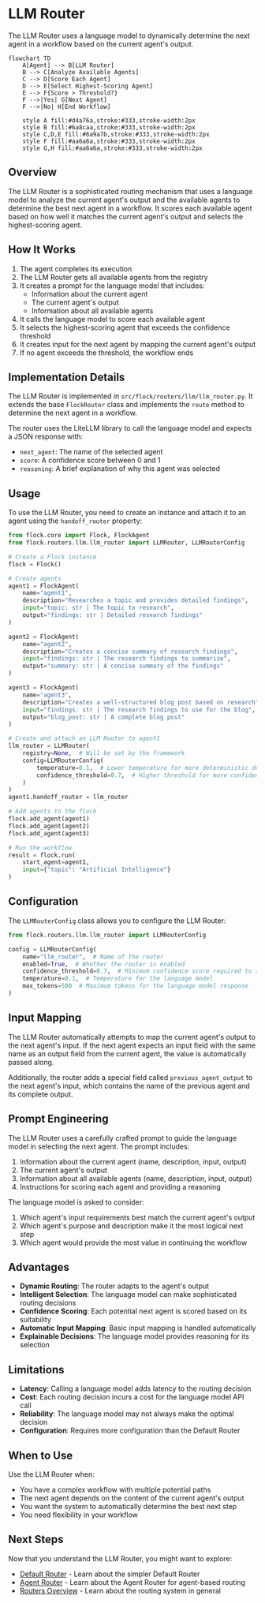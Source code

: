# LLM Router

The LLM Router uses a language model to dynamically determine the next agent in a workflow based on the current agent's output.

```mermaid
flowchart TD
    A[Agent] --> B[LLM Router]
    B --> C[Analyze Available Agents]
    C --> D[Score Each Agent]
    D --> E[Select Highest-Scoring Agent]
    E --> F{Score > Threshold?}
    F -->|Yes| G[Next Agent]
    F -->|No| H[End Workflow]
    
    style A fill:#d4a76a,stroke:#333,stroke-width:2px
    style B fill:#6a8caa,stroke:#333,stroke-width:2px
    style C,D,E fill:#6a9a7b,stroke:#333,stroke-width:2px
    style F fill:#aa6a6a,stroke:#333,stroke-width:2px
    style G,H fill:#aa6a6a,stroke:#333,stroke-width:2px
```

## Overview

The LLM Router is a sophisticated routing mechanism that uses a language model to analyze the current agent's output and the available agents to determine the best next agent in a workflow. It scores each available agent based on how well it matches the current agent's output and selects the highest-scoring agent.

## How It Works

1. The agent completes its execution
2. The LLM Router gets all available agents from the registry
3. It creates a prompt for the language model that includes:
   - Information about the current agent
   - The current agent's output
   - Information about all available agents
4. It calls the language model to score each available agent
5. It selects the highest-scoring agent that exceeds the confidence threshold
6. It creates input for the next agent by mapping the current agent's output
7. If no agent exceeds the threshold, the workflow ends

## Implementation Details

The LLM Router is implemented in `src/flock/routers/llm/llm_router.py`. It extends the base `FlockRouter` class and implements the `route` method to determine the next agent in a workflow.

The router uses the LiteLLM library to call the language model and expects a JSON response with:
- `next_agent`: The name of the selected agent
- `score`: A confidence score between 0 and 1
- `reasoning`: A brief explanation of why this agent was selected

## Usage

To use the LLM Router, you need to create an instance and attach it to an agent using the `handoff_router` property:

```python
from flock.core import Flock, FlockAgent
from flock.routers.llm.llm_router import LLMRouter, LLMRouterConfig

# Create a Flock instance
flock = Flock()

# Create agents
agent1 = FlockAgent(
    name="agent1",
    description="Researches a topic and provides detailed findings",
    input="topic: str | The topic to research",
    output="findings: str | Detailed research findings"
)

agent2 = FlockAgent(
    name="agent2",
    description="Creates a concise summary of research findings",
    input="findings: str | The research findings to summarize",
    output="summary: str | A concise summary of the findings"
)

agent3 = FlockAgent(
    name="agent3",
    description="Creates a well-structured blog post based on research",
    input="findings: str | The research findings to use for the blog",
    output="blog_post: str | A complete blog post"
)

# Create and attach an LLM Router to agent1
llm_router = LLMRouter(
    registry=None,  # Will be set by the framework
    config=LLMRouterConfig(
        temperature=0.1,  # Lower temperature for more deterministic decisions
        confidence_threshold=0.7,  # Higher threshold for more confident decisions
    )
)
agent1.handoff_router = llm_router

# Add agents to the flock
flock.add_agent(agent1)
flock.add_agent(agent2)
flock.add_agent(agent3)

# Run the workflow
result = flock.run(
    start_agent=agent1,
    input={"topic": "Artificial Intelligence"}
)
```

## Configuration

The `LLMRouterConfig` class allows you to configure the LLM Router:

```python
from flock.routers.llm.llm_router import LLMRouterConfig

config = LLMRouterConfig(
    name="llm_router",  # Name of the router
    enabled=True,  # Whether the router is enabled
    confidence_threshold=0.7,  # Minimum confidence score required to select an agent
    temperature=0.1,  # Temperature for the language model
    max_tokens=500  # Maximum tokens for the language model response
)
```

## Input Mapping

The LLM Router automatically attempts to map the current agent's output to the next agent's input. If the next agent expects an input field with the same name as an output field from the current agent, the value is automatically passed along.

Additionally, the router adds a special field called `previous_agent_output` to the next agent's input, which contains the name of the previous agent and its complete output.

## Prompt Engineering

The LLM Router uses a carefully crafted prompt to guide the language model in selecting the next agent. The prompt includes:

1. Information about the current agent (name, description, input, output)
2. The current agent's output
3. Information about all available agents (name, description, input, output)
4. Instructions for scoring each agent and providing a reasoning

The language model is asked to consider:
1. Which agent's input requirements best match the current agent's output
2. Which agent's purpose and description make it the most logical next step
3. Which agent would provide the most value in continuing the workflow

## Advantages

- **Dynamic Routing**: The router adapts to the agent's output
- **Intelligent Selection**: The language model can make sophisticated routing decisions
- **Confidence Scoring**: Each potential next agent is scored based on its suitability
- **Automatic Input Mapping**: Basic input mapping is handled automatically
- **Explainable Decisions**: The language model provides reasoning for its selection

## Limitations

- **Latency**: Calling a language model adds latency to the routing decision
- **Cost**: Each routing decision incurs a cost for the language model API call
- **Reliability**: The language model may not always make the optimal decision
- **Configuration**: Requires more configuration than the Default Router

## When to Use

Use the LLM Router when:

- You have a complex workflow with multiple potential paths
- The next agent depends on the content of the current agent's output
- You want the system to automatically determine the best next step
- You need flexibility in your workflow

## Next Steps

Now that you understand the LLM Router, you might want to explore:

- [Default Router](default.md) - Learn about the simpler Default Router
- [Agent Router](agent.md) - Learn about the Agent Router for agent-based routing
- [Routers Overview](../routers.md) - Learn about the routing system in general
